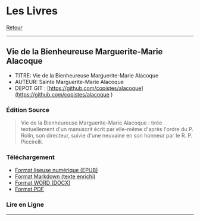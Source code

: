 # Les Livres

[Retour](./index.html) 

<script src="https://github.com/futurepress/epub.js/releases/download/v0.3.88/epub.legacy.min.js"></script>

----------------------------

## Vie de la Bienheureuse Marguerite-Marie Alacoque

* TITRE: Vie de la Bienheureuse Marguerite-Marie Alacoque
* AUTEUR: Sainte Marguerite-Marie Alacoque
* DEPOT GIT : [https://github.com/copistes/alacoque](https://github.com/copistes/alacoque )

### Édition Source

> Vie de la Bienheureuse Marguerite-Marie Alacoque : tirée textuellement d'un manuscrit écrit par elle-même d'après l'ordre du P. Rolin, son directeur, suivie d'une neuvaine en son honneur par le R. P. Piccirelli.


### Téléchargement

- [Format liseuse numérique (EPUB)](https://github.com/copistes/alacoque/releases/download/0.2/alacoque.epub)
- [Format Markdown (texte enrichi)](https://github.com/copistes/alacoque/blob/main/texte.md)
- [Format WORD (DOCX)](https://github.com/copistes/alacoque/releases/download/0.2/alacoque.docx)
- [Format PDF](https://github.com/copistes/alacoque/releases/download/0.2/alacoque.pdf)

### Lire en Ligne

<script>
  var book = ePub("ebooks/alacoque.epub");
  var rendition = book.renderTo("area", {width: 600, height: 400});
  var displayed = rendition.display();
</script>

----------------------------

